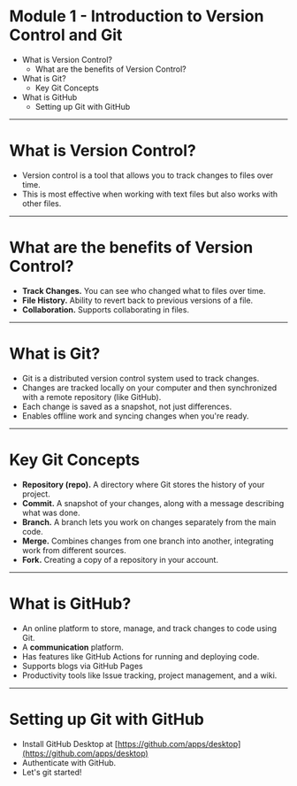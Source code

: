 # **Module 1 - Introduction to Version Control and Git**

* What is Version Control?
  * What are the benefits of Version Control?
* What is Git?
  * Key Git Concepts
* What is GitHub
  * Setting up Git with GitHub

---

# **What is Version Control?**

* Version control is a tool that allows you to track changes to files over time.
* This is most effective when working with text files but also works with other files.

---

# **What are the benefits of Version Control?**

* **Track Changes.** You can see who changed what to files over time.
* **File History.** Ability to revert back to previous versions of a file.
* **Collaboration.** Supports collaborating in files.

---

# **What is Git?**

* Git is a distributed version control system used to track changes.
* Changes are tracked locally on your computer and then synchronized with a remote repository (like GitHub).
* Each change is saved as a snapshot, not just differences.
* Enables offline work and syncing changes when you're ready.

---

# **Key Git Concepts**

<div class="text-2xl">

* **Repository (repo).** A directory where Git stores the history of your project.
* **Commit.** A snapshot of your changes, along with a message describing what was done.
* **Branch.** A branch lets you work on changes separately from the main code.
* **Merge.** Combines changes from one branch into another, integrating work from different sources.
* **Fork.** Creating a copy of a repository in your account.
</div>

---

# **What is GitHub?**

* An online platform to store, manage, and track changes to code using Git.
* A **communication** platform.
* Has features like GitHub Actions for running and deploying code.
* Supports blogs via GitHub Pages
* Productivity tools like Issue tracking, project management, and a wiki.

---

# **Setting up Git with GitHub**

* Install GitHub Desktop at [https://github.com/apps/desktop](https://github.com/apps/desktop)
* Authenticate with GitHub.
* Let's git started!
